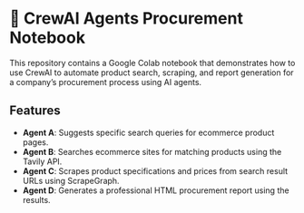 # 🧠 CrewAI Agents Procurement Notebook

This repository contains a Google Colab notebook that demonstrates how to use CrewAI to automate product search, scraping, and report generation for a company’s procurement process using AI agents.


## Features

- **Agent A**: Suggests specific search queries for ecommerce product pages.
- **Agent B**: Searches ecommerce sites for matching products using the Tavily API.
- **Agent C**: Scrapes product specifications and prices from search result URLs using ScrapeGraph.
- **Agent D**: Generates a professional HTML procurement report using the results.
